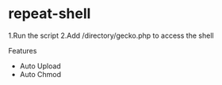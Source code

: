 # repeat-shell

1.Run the script
2.Add /directory/gecko.php to access the shell

Features

- Auto Upload
- Auto Chmod
  
